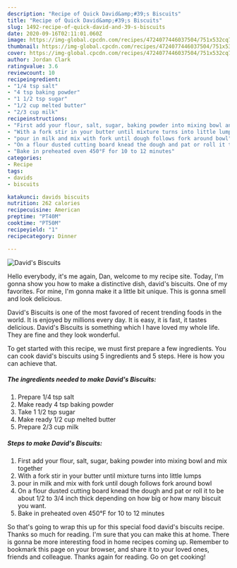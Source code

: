 ```yaml
---
description: "Recipe of Quick David&amp;#39;s Biscuits"
title: "Recipe of Quick David&amp;#39;s Biscuits"
slug: 1492-recipe-of-quick-david-and-39-s-biscuits
date: 2020-09-16T02:11:01.060Z
image: https://img-global.cpcdn.com/recipes/4724077446037504/751x532cq70/davids-biscuits-recipe-main-photo.jpg
thumbnail: https://img-global.cpcdn.com/recipes/4724077446037504/751x532cq70/davids-biscuits-recipe-main-photo.jpg
cover: https://img-global.cpcdn.com/recipes/4724077446037504/751x532cq70/davids-biscuits-recipe-main-photo.jpg
author: Jordan Clark
ratingvalue: 3.6
reviewcount: 10
recipeingredient:
- "1/4 tsp salt"
- "4 tsp baking powder"
- "1 1/2 tsp sugar"
- "1/2 cup melted butter"
- "2/3 cup milk"
recipeinstructions:
- "First add your flour, salt, sugar, baking powder into mixing bowl and mix together"
- "With a fork stir in your butter until mixture turns into little lumps"
- "pour in milk and mix with fork until dough follows fork around bowl"
- "On a flour dusted cutting board knead the dough and pat or roll it to be about 1/2 to 3/4 inch thick depending on how big or how many biscuit you want."
- "Bake in preheated oven 450°F for 10 to 12 minutes"
categories:
- Recipe
tags:
- davids
- biscuits

katakunci: davids biscuits 
nutrition: 262 calories
recipecuisine: American
preptime: "PT40M"
cooktime: "PT50M"
recipeyield: "1"
recipecategory: Dinner

---
```



![David&#39;s Biscuits](https://img-global.cpcdn.com/recipes/4724077446037504/751x532cq70/davids-biscuits-recipe-main-photo.jpg)

Hello everybody, it's me again, Dan, welcome to my recipe site. Today, I'm gonna show you how to make a distinctive dish, david&#39;s biscuits. One of my favorites. For mine, I'm gonna make it a little bit unique. This is gonna smell and look delicious.



David&#39;s Biscuits is one of the most favored of recent trending foods in the world. It is enjoyed by millions every day. It is easy, it is fast, it tastes delicious. David&#39;s Biscuits is something which I have loved my whole life. They are fine and they look wonderful.


To get started with this recipe, we must first prepare a few ingredients. You can cook david&#39;s biscuits using 5 ingredients and 5 steps. Here is how you can achieve that.

<!--inarticleads1-->

##### The ingredients needed to make David&#39;s Biscuits:

1. Prepare 1/4 tsp salt
1. Make ready 4 tsp baking powder
1. Take 1 1/2 tsp sugar
1. Make ready 1/2 cup melted butter
1. Prepare 2/3 cup milk




<!--inarticleads2-->

##### Steps to make David&#39;s Biscuits:

1. First add your flour, salt, sugar, baking powder into mixing bowl and mix together
1. With a fork stir in your butter until mixture turns into little lumps
1. pour in milk and mix with fork until dough follows fork around bowl
1. On a flour dusted cutting board knead the dough and pat or roll it to be about 1/2 to 3/4 inch thick depending on how big or how many biscuit you want.
1. Bake in preheated oven 450°F for 10 to 12 minutes




So that's going to wrap this up for this special food david&#39;s biscuits recipe. Thanks so much for reading. I'm sure that you can make this at home. There is gonna be more interesting food in home recipes coming up. Remember to bookmark this page on your browser, and share it to your loved ones, friends and colleague. Thanks again for reading. Go on get cooking!
